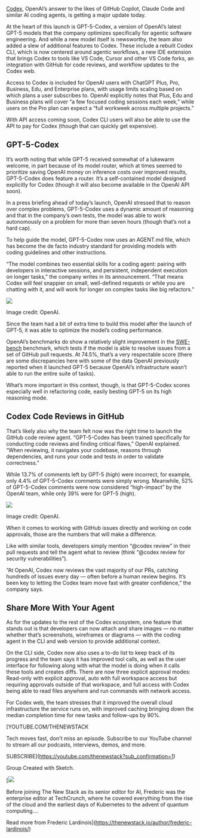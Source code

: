 [Codex](https://openai.com/codex/), OpenAI’s answer to the likes of GitHub Copilot, Claude Code and similar AI coding agents, is getting a major update today.

At the heart of this launch is GPT-5-Codex, a version of OpenAI’s latest GPT-5 models that the company optimizes specifically for agentic software engineering. And while a new model itself is newsworthy, the team also added a slew of additional features to Codex. These include a rebuilt Codex CLI, which is now centered around agentic workflows, a new IDE extension that brings Codex to tools like VS Code, Cursor and other VS Code forks, an integration with GitHub for code reviews, and workflow updates to the Codex web.

Access to Codex is included for OpenAI users with ChatGPT Plus, Pro, Business, Edu, and Enterprise plans, with usage limits scaling based on which plans a user subscribes to. OpenAI explicitly notes that Plus, Edu and Business plans will cover “a few focused coding sessions each week,” while users on the Pro plan can expect a “full workweek across multiple projects.”

With API access coming soon, Codex CLI users will also be able to use the API to pay for Codex (though that can quickly get expensive).

## GPT-5-Codex

It’s worth noting that while GPT-5 received somewhat of a lukewarm welcome, in part because of its model router, which at times seemed to prioritize saving OpenAI money on inference costs over improved results, GPT-5-Codex does feature a router. It’s a self-contained model designed explicitly for Codex (though it will also become available in the OpenAI API soon).

In a press briefing ahead of today’s launch, OpenAI stressed that to reason over complex problems, GPT-5-Codex uses a dynamic amount of reasoning and that in the company’s own tests, the model was able to work autonomously on a problem for more than seven hours (though that’s not a hard cap).

To help guide the model, GPT-5-Codex now uses an AGENT.md file, which has become the de facto industry standard for providing models with coding guidelines and other instructions.

“The model combines two essential skills for a coding agent: pairing with developers in interactive sessions, and persistent, independent execution on longer tasks,” the company writes in its announcement. “That means Codex will feel snappier on small, well-defined requests or while you are chatting with it, and will work for longer on complex tasks like big refactors.”

[![](https://cdn.thenewstack.io/media/2025/09/2039c006-gpt-5-codex-swe-bench.png)](https://cdn.thenewstack.io/media/2025/09/2039c006-gpt-5-codex-swe-bench.png)

Image credit: OpenAI.

Since the team had a bit of extra time to build this model after the launch of GPT-5, it was able to optimize the model’s coding performance.

OpenAI’s benchmarks do show a relatively slight improvement in the [SWE-bench](https://www.swebench.com/) benchmark, which tests if the model is able to resolve issues from a set of GitHub pull requests. At 74.5%, that’s a very respectable score (there are some discrepancies here with some of the data OpenAI previously reported when it launched GPT-5 because OpenAI’s infrastructure wasn’t able to run the entire suite of tasks).

What’s more important in this context, though, is that GPT-5-Codex scores especially well in refactoring code, easily besting GPT-5 on its high reasoning mode.

## Codex Code Reviews in GitHub

That’s likely also why the team felt now was the right time to launch the GitHub code review agent. “GPT-5-Codex has been trained specifically for conducting code reviews and finding critical flaws,” OpenAI explained. “When reviewing, it navigates your codebase, reasons through dependencies, and runs your code and tests in order to validate correctness.”

While 13.7% of comments left by GPT-5 (high) were incorrect, for example, only 4.4% of GPT-5-Codex comments were simply wrong. Meanwhile, 52% of GPT-5-Codex comments were now considered “high-impact” by the OpenAI team, while only 39% were for GPT-5 (high).

[![](https://cdn.thenewstack.io/media/2025/09/e50cd110-codex-comments-incorrect.png)](https://cdn.thenewstack.io/media/2025/09/e50cd110-codex-comments-incorrect.png)

Image credit: OpenAI.

When it comes to working with GitHub issues directly and working on code approvals, those are the numbers that will make a difference.

Like with similar tools, developers simply mention “@codex review” in their pull requests and tell the agent what to review (think “@codex review for security vulnerabilities”).

“At OpenAI, Codex now reviews the vast majority of our PRs, catching hundreds of issues every day — often before a human review begins. It’s been key to letting the Codex team move fast with greater confidence,” the company says.

## Share More With Your Agent

As for the updates to the rest of the Codex ecosystem, one feature that stands out is that developers can now attach and share images — no matter whether that’s screenshots, wireframes or diagrams — with the coding agent in the CLI and web version to provide additional context.

On the CLI side, Codex now also uses a to-do list to keep track of its progress and the team says it has improved tool calls, as well as the user interface for following along with what the model is doing when it calls these tools and creates diffs. There are now three explicit approval modes: Read-only with explicit approval, auto with full workspace access but requiring approvals outside of that workspace, and full access with Codex being able to read files anywhere and run commands with network access.

For Codex web, the team stresses that it improved the overall cloud infrastructure the service runs on, with improved caching bringing down the median completion time for new tasks and follow-ups by 90%.

[YOUTUBE.COM/THENEWSTACK

Tech moves fast, don't miss an episode. Subscribe to our YouTube
channel to stream all our podcasts, interviews, demos, and more.

SUBSCRIBE](https://youtube.com/thenewstack?sub_confirmation=1)

Group
Created with Sketch.

[![](https://thenewstack.io/wp-content/uploads/2025/03/15a7eb12-cropped-4e88ac40-frederic-profile-2-600x600.jpg)

Before joining The New Stack as its senior editor for AI, Frederic was the enterprise editor at TechCrunch, where he covered everything from the rise of the cloud and the earliest days of Kubernetes to the advent of quantum computing....

Read more from Frederic Lardinois](https://thenewstack.io/author/frederic-lardinois/)